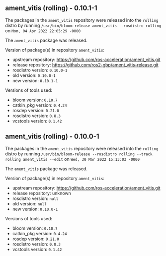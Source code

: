 ## ament_vitis (rolling) - 0.10.1-1

The packages in the `ament_vitis` repository were released into the `rolling` distro by running `/usr/bin/bloom-release ament_vitis --rosdistro rolling` on `Mon, 04 Apr 2022 22:05:29 -0000`

The `ament_vitis` package was released.

Version of package(s) in repository `ament_vitis`:

- upstream repository: https://github.com/ros-acceleration/ament_vitis.git
- release repository: https://github.com/ros2-gbp/ament_vitis-release.git
- rosdistro version: `0.10.0-1`
- old version: `0.10.0-1`
- new version: `0.10.1-1`

Versions of tools used:

- bloom version: `0.10.7`
- catkin_pkg version: `0.4.24`
- rosdep version: `0.21.0`
- rosdistro version: `0.8.3`
- vcstools version: `0.1.42`


## ament_vitis (rolling) - 0.10.0-1

The packages in the `ament_vitis` repository were released into the `rolling` distro by running `/usr/bin/bloom-release --rosdistro rolling --track rolling ament_vitis --edit` on `Wed, 30 Mar 2022 15:13:03 -0000`

The `ament_vitis` package was released.

Version of package(s) in repository `ament_vitis`:

- upstream repository: https://github.com/ros-acceleration/ament_vitis.git
- release repository: unknown
- rosdistro version: `null`
- old version: `null`
- new version: `0.10.0-1`

Versions of tools used:

- bloom version: `0.10.7`
- catkin_pkg version: `0.4.24`
- rosdep version: `0.21.0`
- rosdistro version: `0.8.3`
- vcstools version: `0.1.42`


